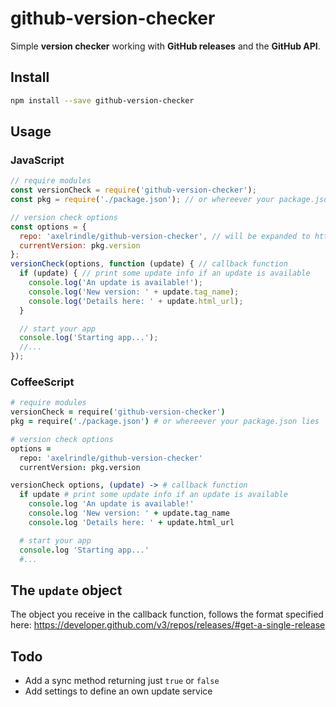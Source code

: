 # github-version-checker
Simple **version checker** working with **GitHub releases** and the **GitHub API**.

## Install
```bash
npm install --save github-version-checker
```

## Usage
### JavaScript
```javascript
// require modules
const versionCheck = require('github-version-checker');
const pkg = require('./package.json'); // or whereever your package.json lies

// version check options
const options = {
  repo: 'axelrindle/github-version-checker', // will be expanded to https://api.github.com/repos/axelrindle/github-version-checker/releases
  currentVersion: pkg.version
};
versionCheck(options, function (update) { // callback function
  if (update) { // print some update info if an update is available
    console.log('An update is available!');
    console.log('New version: ' + update.tag_name);
    console.log('Details here: ' + update.html_url);
  }

  // start your app
  console.log('Starting app...');
  //...
});
```

### CoffeeScript
```coffeescript
# require modules
versionCheck = require('github-version-checker')
pkg = require('./package.json') # or whereever your package.json lies

# version check options
options =
  repo: 'axelrindle/github-version-checker'
  currentVersion: pkg.version

versionCheck options, (update) -> # callback function
  if update # print some update info if an update is available
    console.log 'An update is available!'
    console.log 'New version: ' + update.tag_name
    console.log 'Details here: ' + update.html_url

  # start your app
  console.log 'Starting app...'
  #...
```

## The `update` object
The object you receive in the callback function, follows the format specified here:
https://developer.github.com/v3/repos/releases/#get-a-single-release

## Todo

* Add a sync method returning just `true` or `false`
* Add settings to define an own update service
